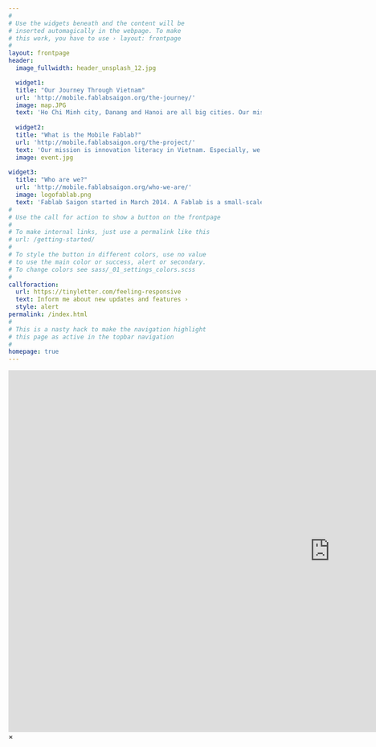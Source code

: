```yaml
---
#
# Use the widgets beneath and the content will be
# inserted automagically in the webpage. To make
# this work, you have to use › layout: frontpage
#
layout: frontpage
header:
  image_fullwidth: header_unsplash_12.jpg

  widget1:
  title: "Our Journey Through Vietnam"
  url: 'http://mobile.fablabsaigon.org/the-journey/'
  image: map.JPG
  text: 'Ho Chi Minh city, Danang and Hanoi are all big cities. Our mission is innovation literacy and we want to reach out to smaller cities in Vietnam.'
  
  widget2:
  title: "What is the Mobile Fablab?"
  url: 'http://mobile.fablabsaigon.org/the-project/'
  text: 'Our mission is innovation literacy in Vietnam. Especially, we want to show kids’ throughout Vietnam that digital fabrication can help make their dreams come true.'
  image: event.jpg
  
widget3:
  title: "Who are we?"
  url: 'http://mobile.fablabsaigon.org/who-we-are/'
  image: logofablab.png
  text: 'Fablab Saigon started in March 2014. A Fablab is a small-scale workshop offering (personal) digital fabrication.'
#
# Use the call for action to show a button on the frontpage
#
# To make internal links, just use a permalink like this
# url: /getting-started/
#
# To style the button in different colors, use no value
# to use the main color or success, alert or secondary.
# To change colors see sass/_01_settings_colors.scss
#
callforaction:
  url: https://tinyletter.com/feeling-responsive
  text: Inform me about new updates and features ›
  style: alert
permalink: /index.html
#
# This is a nasty hack to make the navigation highlight
# this page as active in the topbar navigation
#
homepage: true
---
```


<div id="videoModal" class="reveal-modal large" data-reveal="">
  <div class="flex-video widescreen vimeo" style="display: block;">
    <iframe width="1280" height="720" src="https://www.youtube.com/embed/3b5zCFSmVvU" frameborder="0" allowfullscreen></iframe>
  </div>
  <a class="close-reveal-modal">&#215;</a>
</div>
